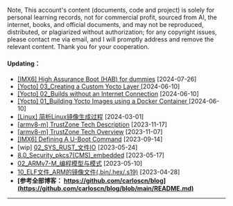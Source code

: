 <!--
**carloscn/carloscn** is a ✨ _special_ ✨ repository because its `README.md` (this file) appears on your GitHub profile.
** img.shields.io

<div id="header" align="center">
  <img src="https://media.giphy.com/media/M9gbBd9nbDrOTu1Mqx/giphy.gif" width="100"/>
</div>
* RISC-V: <a><img height="16" src="https://img.shields.io/static/v1?label=blog&message=RISC-V&color=blue"></a> 
* ARMv8: <a><img height="16" src="https://img.shields.io/static/v1?label=blog&message=ARMv8&color=blue"></a> 
* ARMv7: <a><img height="16" src="https://img.shields.io/static/v1?label=blog&message=ARMv7&color=blue"></a> 
* Linux: <a><img height="16" src="https://img.shields.io/static/v1?label=blog&message=Linux&color=orange"></a>
* ELF: <a><img height="16" src="https://img.shields.io/static/v1?label=blog&message=ELF&color=green"></a>
* Kernel: <a><img height="16" src="https://img.shields.io/static/v1?label=blog&message=Kernel&color=red"></a>
* Compiler: <a><img height="16" src="https://img.shields.io/static/v1?label=blog&message=Compiler&color=lightgrey"></a>
* OPTEE: <a><img height="16" src="https://img.shields.io/static/v1?label=blog&message=OPTEE&color=green"></a>
* Security: <a><img height="16" src="https://img.shields.io/static/v1?label=blog&message=Security&color=DC143C"></a>
* Embedded: <a><img height="16" src="https://img.shields.io/static/v1?label=blog&message=Embedded&color=1dcc66"></a>
* RUST: <a><img height="16" src="https://img.shields.io/static/v1?label=blog&message=RUST&color=green"></a>
---
-->

Note, This account's content (documents, code and project) is solely for personal learning records, not for commercial profit, sourced from AI, the internet, books, and official documents, and may not be reproduced, distributed, or plagiarized without authorization; for any copyright issues, please contact me via email, and I will promptly address and remove the relevant content. Thank you for your cooperation.

#### Updating：
* [[IMX6] High Assurance Boot (HAB) for dummies](https://github.com/carloscn/blog/issues/232) [2024-07-26]
* [[Yocto] 03_Creating a Custom Yocto Layer ](https://github.com/carloscn/blog/issues/227) [2024-06-10]
* [[Yocto] 02_Builds without an Internet Connection](https://github.com/carloscn/blog/issues/226) [2024-06-10]
* [[Yocto] 01_Building Yocto Images using a Docker Container ](https://github.com/carloscn/blog/issues/225) [2024-06-10]
* [[Linux] 简析Linux镜像生成过程](https://github.com/carloscn/blog/issues/209) [2024-03-01]
* [[armv8-m] TrustZone Tech Description](https://github.com/carloscn/blog/issues/199) [2023-11-17]
* [[armv8-m] TrustZone Tech Overview](https://github.com/carloscn/blog/issues/197) [2023-11-07]
* [[IMX6] Defining A U-Boot Command](https://carloss-organization-4.gitbook.io/tech/ecus/imx6-8_documents/imx6-defining-a-u-boot-command) [2023-09-14]
* [wip] [02_SYS_RUST_文件IO](https://github.com/carloscn/blog/issues/190) [2023-05-24]
* [8.0_Security_pkcs7(CMS)_embedded](https://github.com/carloscn/blog/issues/186) [2023-05-17]
* [02_ARMv7-M_编程模型与模式](https://github.com/carloscn/blog/issues/123) [2023-05-10]
* [10_ELF文件_ARM的镜像文件(.bin/.hex/.s19)](https://github.com/carloscn/blog/issues/184) [2023-04-28]
* **[参考全部博客： https://github.com/carloscn/blog](https://github.com/carloscn/blog/blob/main/README.md)**
-----------------

  
<!--
<img width="200" alt="image" src="https://user-images.githubusercontent.com/16836611/163514037-fb7cc845-c7d2-41ae-acbc-8a202f2f9016.png">
</div>

<img src="https://komarev.com/ghpvc/?username=carloscn&style=flat-square&color=blue" alt=""/>
<div id="header" align="left">
<a><img alt="open-source" src="https://img.shields.io/badge/git-%23F05033.svg?logo=git&logoColor=white&style=flat"></a>
<a><img alt="open-source" src="https://img.shields.io/badge/github-%23121011.svg?logo=github&logoColor=white&style=flat"></a>
<a><a href="https://t.me/zzzzzmle"><img alt="open-source" src="https://img.shields.io/badge/Telegram-2CA5E0?logo=telegram&logoColor=white&style=flat"></a>
<a href="https://github.com/carloscn/blog"><img alt="open-source" src="https://img.shields.io/website-up-down-green-red/https/lbesson.bitbucket.io.svg"></a>
<a href="https://github.com/wifialan/ARMv8-A_Reference_Manual"><img alt="open-source" src="https://img.shields.io/website-up-down-green-red/http/myfakewebsitethatshouldnotexist.at.least.i.hope.svg"></a>
</div>

-----------------

#### 仓库入口：
* [参考文献入口 ：https://github.com/carloscn/doclib](https://github.com/carloscn/doclib)
* [个人博客入口 ：https://github.com/carloscn/blog](https://github.com/carloscn/blog)
* [架构集训入口 ：https://github.com/carloscn/armv8-train](https://github.com/carloscn/armv8-train)
* [数据结构入口 ：https://github.com/carloscn/structstudy](https://github.com/carloscn/structstudy)
* [Linux的内核 ：https://github.com/carloscn/raspi-linux](https://github.com/carloscn/raspi-linux)
* [uboot的入口 ：https://github.com/carloscn/raspi-uboot](https://github.com/carloscn/raspi-uboot)
* [安全套件源代 ：https://github.com/carloscn/raspi-aft](https://github.com/carloscn/raspi-aft)
* [安全系统源代 ：https://github.com/carloscn/user-optee-os](https://github.com/carloscn/user-optee-os)
* [安全应用实例 ：https://github.com/carloscn/optee_examples](https://github.com/carloscn/optee_examples)
* [配置文件综合 ：https://github.com/carloscn/config](https://github.com/carloscn/config)

-->

